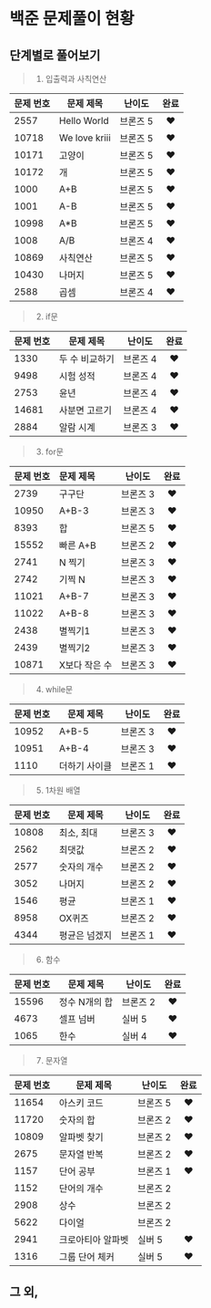 # 백준 문제풀이 현황



## 단계별로 풀어보기

> 1. 입출력과 사칙연산

| 문제 번호 | 문제 제목     | 난이도   | 완료 |
| --------- | ------------- | -------- | :--: |
| 2557      | Hello World   | 브론즈 5 |  ♥   |
| 10718     | We love kriii | 브론즈 5 |  ♥   |
| 10171     | 고양이        | 브론즈 5 |  ♥   |
| 10172     | 개            | 브론즈 5 |  ♥   |
| 1000      | A+B           | 브론즈 5 |  ♥   |
| 1001      | A-B           | 브론즈 5 |  ♥   |
| 10998     | A*B           | 브론즈 5 |  ♥   |
| 1008      | A/B           | 브론즈 4 |  ♥   |
| 10869     | 사칙연산      | 브론즈 5 |  ♥   |
| 10430     | 나머지        | 브론즈 5 |  ♥   |
| 2588      | 곱셈          | 브론즈 4 |  ♥   |



> 2. if문

| 문제 번호 | 문제 제목      | 난이도   | 완료 |
| --------- | -------------- | -------- | :--: |
| 1330      | 두 수 비교하기 | 브론즈 4 |  ♥   |
| 9498      | 시험 성적      | 브론즈 4 |  ♥   |
| 2753      | 윤년           | 브론즈 4 |  ♥   |
| 14681     | 사분면 고르기  | 브론즈 4 |  ♥   |
| 2884      | 알람 시계      | 브론즈 3 |  ♥   |



> 3. for문

| 문제 번호 | 문제 제목     | 난이도   | 완료 |
| --------- | :------------ | -------- | :--: |
| 2739      | 구구단        | 브론즈 3 |  ♥   |
| 10950     | A+B-3         | 브론즈 3 |  ♥   |
| 8393      | 합            | 브론즈 5 |  ♥   |
| 15552     | 빠른 A+B      | 브론즈 2 |  ♥   |
| 2741      | N 찍기        | 브론즈 3 |  ♥   |
| 2742      | 기찍 N        | 브론즈 3 |  ♥   |
| 11021     | A+B-7         | 브론즈 3 |  ♥   |
| 11022     | A+B-8         | 브론즈 3 |  ♥   |
| 2438      | 별찍기1       | 브론즈 3 |  ♥   |
| 2439      | 별찍기2       | 브론즈 3 |  ♥   |
| 10871     | X보다 작은 수 | 브론즈 3 |  ♥   |



> 4. while문

| 문제 번호 | 문제 제목     | 난이도   | 완료 |
| --------- | ------------- | -------- | :--: |
| 10952     | A+B-5         | 브론즈 3 |  ♥   |
| 10951     | A+B-4         | 브론즈 3 |  ♥   |
| 1110      | 더하기 사이클 | 브론즈 1 |  ♥   |



> 5. 1차원 배열

| 문제 번호 | 문제 제목     | 난이도   | 완료 |
| --------- | ------------- | -------- | :--: |
| 10808     | 최소, 최대    | 브론즈 3 |  ♥   |
| 2562      | 최댓값        | 브론즈 2 |  ♥   |
| 2577      | 숫자의 개수   | 브론즈 2 |  ♥   |
| 3052      | 나머지        | 브론즈 2 |  ♥   |
| 1546      | 평균          | 브론즈 1 |  ♥   |
| 8958      | OX퀴즈        | 브론즈 2 |  ♥   |
| 4344      | 평균은 넘겠지 | 브론즈 1 |  ♥   |



> 6. 함수

| 문제 번호 | 문제 제목     | 난이도   | 완료 |
| --------- | ------------- | -------- | :--: |
| 15596     | 정수 N개의 합 | 브론즈 2 |  ♥   |
| 4673      | 셀프 넘버     | 실버 5   |  ♥   |
| 1065      | 한수          | 실버 4   |  ♥   |



> 7. 문자열

| 문제 번호 | 문제 제목         | 난이도   | 완료 |
| --------- | ----------------- | -------- | :--: |
| 11654     | 아스키 코드       | 브론즈 5 |  ♥   |
| 11720     | 숫자의 합         | 브론즈 2 |  ♥   |
| 10809     | 알파벳 찾기       | 브론즈 2 |  ♥   |
| 2675      | 문자열 반복       | 브론즈 2 |  ♥   |
| 1157      | 단어 공부         | 브론즈 1 |  ♥   |
| 1152      | 단어의 개수       | 브론즈 2 |      |
| 2908      | 상수              | 브론즈 2 |      |
| 5622      | 다이얼            | 브론즈 2 |      |
| 2941      | 크로아티아 알파벳 | 실버 5   |  ♥   |
| 1316      | 그룹 단어 체커    | 실버 5   |  ♥   |



## 그 외, 


